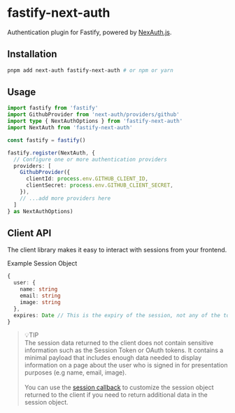 # fastify-next-auth

Authentication plugin for Fastify, powered by [NexAuth.js](https://next-auth.js.org/).

## Installation

```bash
pnpm add next-auth fastify-next-auth # or npm or yarn
```

## Usage

```ts
import fastify from 'fastify'
import GithubProvider from 'next-auth/providers/github'
import type { NextAuthOptions } from 'fastify-next-auth'
import NextAuth from 'fastify-next-auth'

const fastify = fastify()

fastify.register(NextAuth, {
  // Configure one or more authentication providers
  providers: [
    GithubProvider({
      clientId: process.env.GITHUB_CLIENT_ID,
      clientSecret: process.env.GITHUB_CLIENT_SECRET,
    }),
    // ...add more providers here
  ]
} as NextAuthOptions)
```

## Client API

The client library makes it easy to interact with sessions from your frontend.

Example Session Object

```ts
{
  user: {
    name: string
    email: string
    image: string
  },
  expires: Date // This is the expiry of the session, not any of the tokens within the session
}
```

> 💡TIP<br />The session data returned to the client does not contain sensitive information such as the Session Token or OAuth tokens. It contains a minimal payload that includes enough data needed to display information on a page about the user who is signed in for presentation purposes (e.g name, email, image). <br /><br />You can use the [session callback](https://next-auth.js.org/configuration/callbacks#session-callback) to customize the session object returned to the client if you need to return additional data in the session object.

